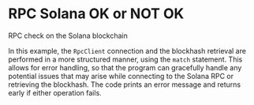 # RPC Solana OK or NOT OK
RPC check on the Solana blockchain

In this example, the `RpcClient` connection and the blockhash retrieval are performed in a more structured manner, using the `match` statement. This allows for error handling, so that the program can gracefully handle any potential issues that may arise while connecting to the Solana RPC or retrieving the blockhash. The code prints an error message and returns early if either operation fails.




